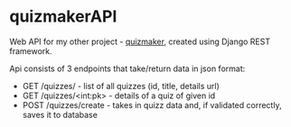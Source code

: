 # quizmakerAPI
Web API for my other project - [quizmaker](https://www.github.com/mostalecki/quizmaker), created using Django REST framework.

Api consists of 3 endpoints that take/return data in json format:
<ul>
    <li>GET /quizzes/ - list of all quizzes (id, title, details url)</li>
    <li>GET /quizzes/&lt;int:pk&gt; - details of a quiz of given id</li>
    <li>POST /quizzes/create - takes in quizz data and, if validated correctly, saves it to database</li>
</ul>
